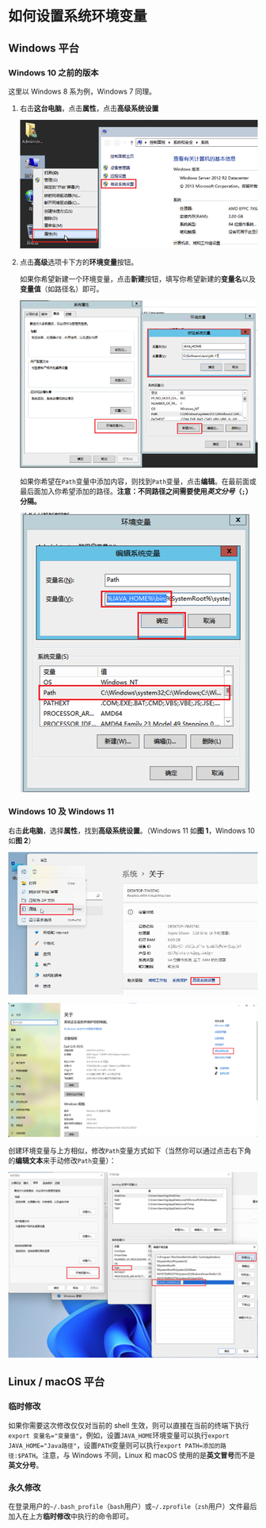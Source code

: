 # 如何设置系统环境变量

## Windows 平台

### Windows 10 之前的版本

这里以 Windows 8 系为例，Windows 7 同理。

1. 右击**这台电脑**，点击**属性**，点击**高级系统设置**

   ![win-before-10-1](./img/a-how-to-set-system-env-var/win-before-10-1.png)

2. 点击**高级**选项卡下方的**环境变量**按钮。

   如果你希望新建一个环境变量，点击**新建**按钮，填写你希望新建的**变量名**以及**变量值**（如路径名）即可。

   ![win-before-10-2](./img/a-how-to-set-system-env-var/win-before-10-2.png)

   如果你希望在`Path`变量中添加内容，则找到`Path`变量，点击**编辑**。在最前面或最后面加入你希望添加的路径。**注意：不同路径之间需要使用*英文分号*（`;`）分隔。**

   ![win-before-10-3](./img/a-how-to-set-system-env-var/win-before-10-3.png)

### Windows 10 及 Windows 11

右击**此电脑**，选择**属性**，找到**高级系统设置**。（Windows 11 如**图 1**，Windows 10 如**图 2**）

![win-11](./img/a-how-to-set-system-env-var/win-11.png)

![win-10](./img/a-how-to-set-system-env-var/win-10.png)

创建环境变量与上方相似，修改`Path`变量方式如下（当然你可以通过点击右下角的**编辑文本**来手动修改`Path`变量）：

![win-11-2](./img/a-how-to-set-system-env-var/win-11-2.png)

## Linux / macOS 平台

### 临时修改

如果你需要这次修改仅仅对当前的 shell 生效，则可以直接在当前的终端下执行`export 变量名="变量值"`，例如，设置`JAVA_HOME`环境变量可以执行`export JAVA_HOME="Java路径"`，设置`PATH`变量则可以执行`export PATH=添加的路径:$PATH`。注意，与 Windows 不同，Linux 和 macOS 使用的是**英文冒号**而不是**英文分号**。

### 永久修改

在登录用户的`~/.bash_profile`（`bash`用户）或`~/.zprofile`（`zsh`用户）文件最后加入在上方**临时修改**中执行的命令即可。

<Utterances />
